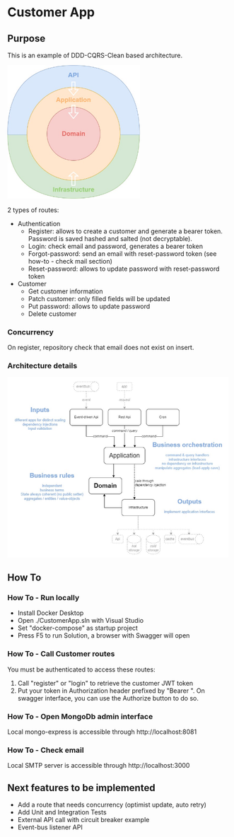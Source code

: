 ﻿# Customer App

## Purpose

This is an example of DDD-CQRS-Clean based architecture.

<img src="./docs/CleanArchitecture.jpg" alt="drawing" width="300"/>

2 types of routes:
- Authentication
	- Register: allows to create a customer and generate a bearer token. Password is saved hashed and salted (not decryptable).
	- Login: check email and password, generates a bearer token
	- Forgot-password: send an email with reset-password token (see how-to - check mail section)
	- Reset-password: allows to update password with reset-password token
- Customer
	- Get customer information
	- Patch customer: only filled fields will be updated
	- Put password: allows to update password
	- Delete customer

### Concurrency

On register, repository check that email does not exist on insert.

### Architecture details

<img src="./docs/ArchitectureDetails.jpg" alt="drawing" width="500"/>

## How To

### How To - Run locally

- Install Docker Desktop
- Open ./CustomerApp.sln with Visual Studio
- Set "docker-compose" as startup project
- Press F5 to run Solution, a browser with Swagger will open

### How To - Call Customer routes

You must be authenticated to access these routes:
1. Call "register" or "login" to retrieve the customer JWT token
2. Put your token in Authorization header prefixed by "Bearer ". On swagger interface, you can use the Authorize button to do so.

### How To - Open MongoDb admin interface

Local mongo-express is accessible through http://localhost:8081

### How To - Check email

Local SMTP server is accessible through http://localhost:3000

## Next features to be implemented

- Add a route that needs concurrency (optimist update, auto retry)
- Add Unit and Integration Tests
- External API call with circuit breaker example
- Event-bus listener API
